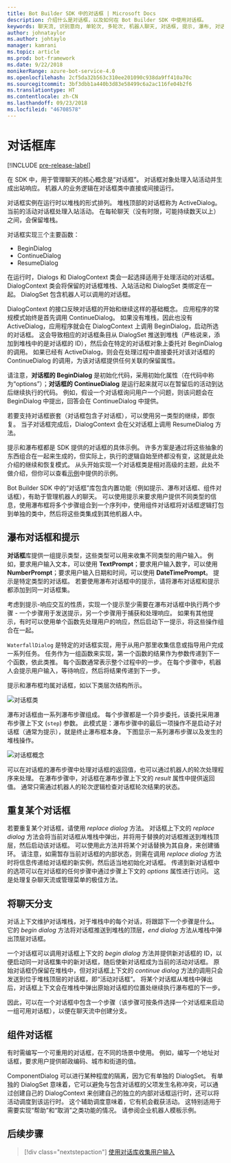 ```yaml
---
title: Bot Builder SDK 中的对话框 | Microsoft Docs
description: 介绍什么是对话框，以及如何在 Bot Builder SDK 中使用对话框。
keywords: 聊天流, 识别意向, 单轮次, 多轮次, 机器人聊天, 对话框, 提示, 瀑布, 对话框集
author: johnataylor
ms.author: johtaylo
manager: kamrani
ms.topic: article
ms.prod: bot-framework
ms.date: 9/22/2018
monikerRange: azure-bot-service-4.0
ms.openlocfilehash: 2cf5da32b563c310ee201090c938da9ff410a70c
ms.sourcegitcommit: 3bf3dbb1a440b3d83e58499c6a2ac116fe04b2f6
ms.translationtype: HT
ms.contentlocale: zh-CN
ms.lasthandoff: 09/23/2018
ms.locfileid: "46708578"
---
```

# <a name="dialogs-library"></a>对话框库

[!INCLUDE [pre-release-label](../includes/pre-release-label.md)]

在 SDK 中，用于管理聊天的核心概念是“对话框”。 对话框对象处理入站活动并生成出站响应。 机器人的业务逻辑在对话框类中直接或间接运行。

对话框实例在运行时以堆栈的形式排列。 堆栈顶部的对话框称为 ActiveDialog。 当前的活动对话框处理入站活动。 在每轮聊天（没有时限，可能持续数天以上）之间，会保留堆栈。 

对话框实现三个主要函数：
- BeginDialog
- ContinueDialog
- ResumeDialog

在运行时，Dialogs 和 DialogContext 类会一起选择适用于处理活动的对话框。 DialogContext 类会将保留的对话框堆栈、入站活动和 DialogSet 类绑定在一起。 DialogSet 包含机器人可以调用的对话框。

DialogContext 的接口反映对话框的开始和继续这样的基础概念。 应用程序的常规模式始终是首先调用 ContinueDialog。 如果没有堆栈，因此也没有 ActiveDialog，应用程序就会在 DialogContext 上调用 BeginDialog，启动所选的对话框。 这会导致相应的对话框条目从 DialogSet 推送到堆栈（严格说来，添加到堆栈中的是对话框的 ID），然后会在特定的对话框对象上委托对 BeginDialog 的调用。 如果已经有 ActiveDialog，则会在处理过程中直接委托对该对话框的 ContinueDialog 的调用，为该对话框提供任何关联的保留属性。

请注意，**对话框的 BeginDialog** 是初始化代码，采用初始化属性（在代码中称为“options”）；**对话框的 ContinueDialog** 是运行起来就可以在暂留后的活动到达后继续执行的代码。 例如，假设一个对话框询问用户一个问题，则该问题会在 BeginDialog 中提出，回答会在 ContinueDialog 中提供。

若要支持对话框嵌套（对话框包含子对话框），可以使用另一类型的继续，即恢复。 当子对话框完成后，DialogContext 会在父对话框上调用 ResumeDialog 方法。

提示和瀑布框都是 SDK 提供的对话框的具体示例。 许多方案是通过将这些抽象的东西组合在一起来生成的，但实际上，执行的逻辑自始至终都没有变，这就是此处介绍的继续和恢复模式。 从头开始实现一个对话框类是相对高级的主题，此处不做介绍，但你可以查看[示例](https://github.com/Microsoft/BotBuilder-samples)中提供的示例。

Bot Builder SDK 中的“对话框”库包含内置功能（例如提示、瀑布对话框、组件对话框），有助于管理机器人的聊天。 可以使用提示来要求用户提供不同类型的信息，使用瀑布框将多个步骤组合到一个序列中，使用组件对话框将对话框逻辑打包到单独的类中，然后将这些类集成到其他机器人中。
## <a name="waterfall-dialogs-and-prompts"></a>瀑布对话框和提示

**对话框**库提供一组提示类型，这些类型可以用来收集不同类型的用户输入。 例如，要求用户输入文本，可以使用 **TextPrompt**；要求用户输入数字，可以使用 **NumberPrompt**；要求用户输入日期和时间，可以使用 **DateTimePrompt**。 提示是特定类型的对话框。 若要使用瀑布对话框中的提示，请将瀑布对话框和提示都添加到同一对话框集。 

考虑到提示-响应交互的性质，实现一个提示至少需要在瀑布对话框中执行两个步骤 - 一个步骤用于发送提示，另一个步骤用于捕获和处理响应。  如果有其他提示，有时可以使用单个函数先处理用户的响应，然后启动下一提示，将这些操作组合在一起。

`WaterfallDialog` 是特定的对话框实现，用于从用户那里收集信息或指导用户完成一系列任务。 任务作为一组函数来实现，第一个函数的结果作为参数传递到下一个函数，依此类推。 每个函数通常表示整个过程中的一步。 在每个步骤中，机器人会提示用户输入，等待响应，然后将结果传递到下一步。 

提示和瀑布框均属对话框，如以下类层次结构所示。 

![对话框类](media/bot-builder-dialog-classes.png)

瀑布对话框由一系列瀑布步骤组成。 每个步骤都是一个异步委托，该委托采用瀑布步骤上下文 (`step`) 参数。 此模式是：瀑布步骤中的最后一项操作不是启动子对话框（通常为提示），就是终止瀑布框本身。 下图显示一系列瀑布步骤以及发生的堆栈操作。

![对话框概念](media/bot-builder-dialog-concept.png)

可以在对话框的瀑布步骤中处理对话框的返回值，也可以通过机器人的轮次处理程序来处理。
在瀑布步骤中，对话框在瀑布步骤上下文的 _result_ 属性中提供返回值。
通常只需通过机器人的轮次逻辑检查对话框轮次结果的状态。

## <a name="repeating-a-dialog"></a>重复某个对话框

若要重复某个对话框，请使用 *replace dialog* 方法。 对话框上下文的 *replace dialog* 方法会将当前对话框从堆栈中弹出，并将用于替换的对话框推送到堆栈顶层，然后启动该对话框。 可以使用此方法并将某个对话替换为其自身，来创建循环。 请注意，如需暂存当前对话框的内部状态，则需在调用 _replace dialog_ 方法时将信息传递给对话框的新实例，然后适当地初始化对话框。 传递到新对话框中的选项可以在对话框的任何步骤中通过步骤上下文的 _options_ 属性进行访问。 这是处理复杂聊天流或管理菜单的极佳方法。

## <a name="branch-a-conversation"></a>将聊天分支

对话上下文维护对话堆栈，对于堆栈中的每个对话，将跟踪下一个步骤是什么。 它的 _begin dialog_ 方法将对话框推送到堆栈的顶层，_end dialog_ 方法从堆栈中弹出顶层对话框。

一个对话框可以调用对话框上下文的 _begin dialog_ 方法并提供新对话框的 ID，以便启动同一对话框集中的新对话框，随后使新对话框成为当前的活动对话框。 原始对话框仍保留在堆栈中，但对对话框上下文的 _continue dialog_ 方法的调用只会发送到位于堆栈顶层的对话框，即“活动对话框”。 将某个对话框从堆栈中弹出后，对话框上下文会在堆栈中弹出原始对话框的位置处继续执行瀑布框的下一步。

因此，可以在一个对话框中包含一个步骤（该步骤可按条件选择一个对话框来启动一组可用对话框），以便在聊天流中创建分支。

## <a name="component-dialog"></a>组件对话框
有时需编写一个可重用的对话框，在不同的场景中使用。 例如，编写一个地址对话框，要求用户提供邮政编码、城市和街道的值。 

ComponentDialog 可以进行某种程度的隔离，因为它有单独的 DialogSet。 有单独的 DialogSet 意味着，它可以避免与包含对话框的父项发生名称冲突，可以通过创建自己的 DialogContext 来创建自己的独立的内部对话框运行时，还可以将活动调度到该运行时。 这个辅助调度意味着，它有机会截获活动。 这特别适用于需要实现“帮助”和“取消”之类功能的情况。  请参阅企业机器人模板示例。 

## <a name="next-steps"></a>后续步骤

> [!div class="nextstepaction"]
> [使用对话库收集用户输入](bot-builder-prompts.md)
